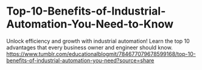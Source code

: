 # Top-10-Benefits-of-Industrial-Automation-You-Need-to-Know
Unlock efficiency and growth with industrial automation! Learn the top 10 advantages that every business owner and engineer should know.
https://www.tumblr.com/educationalblogmit/784677079678599168/top-10-benefits-of-industrial-automation-you-need?source=share
